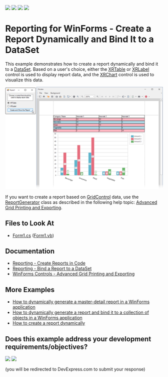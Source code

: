<!-- default badges list -->
![](https://img.shields.io/endpoint?url=https://codecentral.devexpress.com/api/v1/VersionRange/128600432/22.2.2%2B)
[![](https://img.shields.io/badge/Open_in_DevExpress_Support_Center-FF7200?style=flat-square&logo=DevExpress&logoColor=white)](https://supportcenter.devexpress.com/ticket/details/E4657)
[![](https://img.shields.io/badge/📖_How_to_use_DevExpress_Examples-e9f6fc?style=flat-square)](https://docs.devexpress.com/GeneralInformation/403183)
[![](https://img.shields.io/badge/💬_Leave_Feedback-feecdd?style=flat-square)](#does-this-example-address-your-development-requirementsobjectives)
<!-- default badges end -->
# Reporting for WinForms - Create a Report Dynamically and Bind It to a DataSet

This example demonstrates how to create a report dynamically and bind it to a [DataSet](https://docs.devexpress.com/XtraReports/400542). Based on a user's choice, either the [XRTable](https://docs.devexpress.com/XtraReports/DevExpress.XtraReports.UI.XRTable) or [XRLabel](https://docs.devexpress.com/XtraReports/DevExpress.XtraReports.UI.XRLabel) control is used to display report data, and the [XRChart](https://docs.devexpress.com/XtraReports/DevExpress.XtraReports.UI.XRChart) control is used to visualize this data.

![Report Preview](Images/generate-report-dynamically.png)

If you want to create a report based on [GridControl](https://docs.devexpress.com/WindowsForms/DevExpress.XtraGrid.GridControl) data, use the [ReportGenerator](https://docs.devexpress.com/XtraReports/DevExpress.XtraReports.ReportGeneration.ReportGenerator) class as described in the following help topic: [Advanced Grid Printing and Exporting](https://docs.devexpress.com/WindowsForms/114962/controls-and-libraries/data-grid/export-and-printing/advanced-grid-printing-and-exporting).

<!-- default file list -->

## Files to Look At

- [Form1.cs](./CS/Form1.cs) ([Form1.vb](./VB/Form1.vb))

<!-- default file list end -->

## Documentation

- [Reporting - Create Reports in Code](https://docs.devexpress.com/XtraReports/115726)
- [Reporting - Bind a Report to a DataSet](https://docs.devexpress.com/XtraReports/400542)
- [WinForms Controls - Advanced Grid Printing and Exporting](https://docs.devexpress.com/WindowsForms/114962)

## More Examples

- [How to dynamically generate a master-detail report in a WinForms application](https://github.com/DevExpress-Examples/Reporting_how-to-dynamically-generate-a-master-detail-report-in-a-winforms-application-e4421)
- [How to dynamically generate a report and bind it to a collection of objects in a WinForms application](https://github.com/DevExpress-Examples/Reporting_how-to-dynamically-generate-a-report-and-bind-it-to-a-collection-of-objects-e652)
- [How to create a report dynamically](https://supportcenter.devexpress.com/ticket/details/ak15900/how-to-create-a-report-dynamically)




<!-- feedback -->
## Does this example address your development requirements/objectives?

[<img src="https://www.devexpress.com/support/examples/i/yes-button.svg"/>](https://www.devexpress.com/support/examples/survey.xml?utm_source=github&utm_campaign=reporting-winforms-create-report-dynamically-and-bind-it-to-dataset&~~~was_helpful=yes) [<img src="https://www.devexpress.com/support/examples/i/no-button.svg"/>](https://www.devexpress.com/support/examples/survey.xml?utm_source=github&utm_campaign=reporting-winforms-create-report-dynamically-and-bind-it-to-dataset&~~~was_helpful=no)

(you will be redirected to DevExpress.com to submit your response)
<!-- feedback end -->
